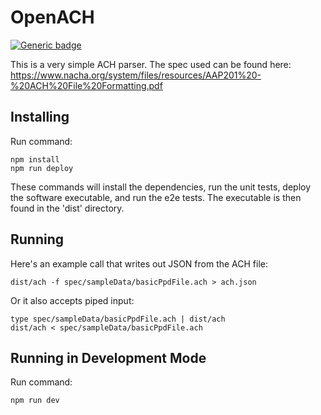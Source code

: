 # OpenACH
[![Generic badge](https://img.shields.io/badge/Coverage-99%-green.svg)](https://shields.io/)

This is a very simple ACH parser. The spec used can be found here:
https://www.nacha.org/system/files/resources/AAP201%20-%20ACH%20File%20Formatting.pdf

## Installing
Run command:
```
npm install
npm run deploy
```
These commands will install the dependencies, run the unit tests, deploy the software executable, and run the e2e tests.  The executable is then found in the 'dist' directory.

## Running
Here's an example call that writes out JSON from the ACH file:
```
dist/ach -f spec/sampleData/basicPpdFile.ach > ach.json
```
Or it also accepts piped input:
```
type spec/sampleData/basicPpdFile.ach | dist/ach
dist/ach < spec/sampleData/basicPpdFile.ach
```

## Running in Development Mode
Run command:
```
npm run dev
```